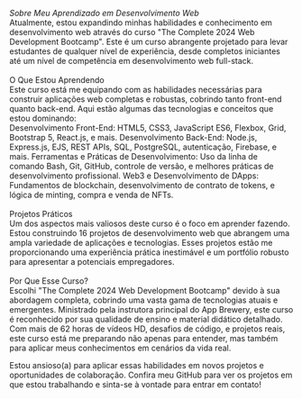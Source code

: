 <em>Sobre Meu Aprendizado em Desenvolvimento Web</em> <br>
Atualmente, estou expandindo minhas habilidades e conhecimento em desenvolvimento web através do curso "The Complete 2024 Web Development Bootcamp". Este é um curso abrangente projetado para levar estudantes de qualquer nível de experiência, desde completos iniciantes até um nível de competência em desenvolvimento web full-stack.
<br><br>
O Que Estou Aprendendo<br>
Este curso está me equipando com as habilidades necessárias para construir aplicações web completas e robustas, cobrindo tanto front-end quanto back-end. Aqui estão algumas das tecnologias e conceitos que estou dominando:
<br>
Desenvolvimento Front-End: HTML5, CSS3, JavaScript ES6, Flexbox, Grid, Bootstrap 5, React.js, e mais.
Desenvolvimento Back-End: Node.js, Express.js, EJS, REST APIs, SQL, PostgreSQL, autenticação, Firebase, e mais.
Ferramentas e Práticas de Desenvolvimento: Uso da linha de comando Bash, Git, GitHub, controle de versão, e melhores práticas de desenvolvimento profissional.
Web3 e Desenvolvimento de DApps: Fundamentos de blockchain, desenvolvimento de contrato de tokens, e lógica de minting, compra e venda de NFTs.<br><br>
Projetos Práticos<br>
Um dos aspectos mais valiosos deste curso é o foco em aprender fazendo. Estou construindo 16 projetos de desenvolvimento web que abrangem uma ampla variedade de aplicações e tecnologias. Esses projetos estão me proporcionando uma experiência prática inestimável e um portfólio robusto para apresentar a potenciais empregadores.
<br><br>
Por Que Esse Curso?<br>
Escolhi "The Complete 2024 Web Development Bootcamp" devido à sua abordagem completa, cobrindo uma vasta gama de tecnologias atuais e emergentes. Ministrado pela instrutora principal do App Brewery, este curso é reconhecido por sua qualidade de ensino e material didático detalhado. Com mais de 62 horas de vídeos HD, desafios de código, e projetos reais, este curso está me preparando não apenas para entender, mas também para aplicar meus conhecimentos em cenários da vida real.<br>

Estou ansioso(a) para aplicar essas habilidades em novos projetos e oportunidades de colaboração. Confira meu GitHub para ver os projetos em que estou trabalhando e sinta-se à vontade para entrar em contato!
